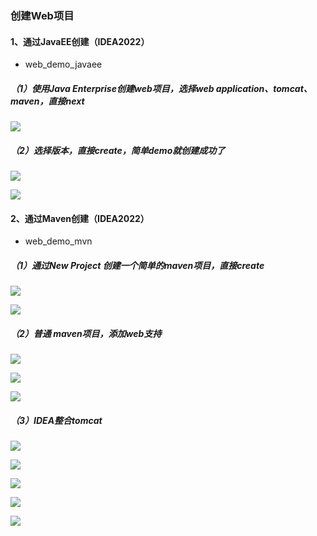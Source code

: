 ### 创建Web项目

#### 1、通过JavaEE创建（IDEA2022）

- web_demo_javaee

##### （1）使用Java Enterprise创建web项目，选择web application、tomcat、maven，直接next

![](新建一个JavaWeb项目/image-20220920222437491.png)

##### （2）选择版本，直接create，简单demo就创建成功了

![](新建一个JavaWeb项目/image-20220920222635780.png)

![](新建一个JavaWeb项目/image-20220920223142569.png)

#### 2、通过Maven创建（IDEA2022）

- web_demo_mvn

##### （1）通过New Project 创建一个简单的maven项目，直接create

![](新建一个JavaWeb项目/image-20220920223410992.png)

![](新建一个JavaWeb项目/image-20220920225224529.png)

##### （2）普通 maven项目，添加web支持

![](新建一个JavaWeb项目/image-20220920225333247.png)

![](新建一个JavaWeb项目/image-20220920225524389.png)

![](新建一个JavaWeb项目/image-20220920225633911.png)

##### （3）IDEA整合tomcat

![](新建一个JavaWeb项目/image-20220920230220470.png)

![](新建一个JavaWeb项目/image-20220920230241302.png)

![](新建一个JavaWeb项目/image-20220920230728727.png)

![](新建一个JavaWeb项目/image-20220920230738684.png)

![](新建一个JavaWeb项目/image-20220920230857304.png)
